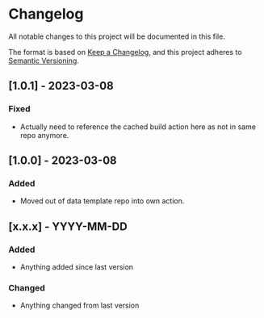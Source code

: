 # Changelog

All notable changes to this project will be documented in this file.

The format is based on [Keep a Changelog](https://keepachangelog.com/en/1.0.0/),
and this project adheres to [Semantic Versioning](https://semver.org/spec/v2.0.0.html).

[comment]: # (Template for updates)
## [1.0.1] - 2023-03-08
### Fixed
- Actually need to reference the cached build action here as not in same repo anymore.


[comment]: # (Template for updates)
## [1.0.0] - 2023-03-08
### Added
- Moved out of data template repo into own action.

## [x.x.x] - YYYY-MM-DD
### Added
- Anything added since last version
### Changed
- Anything changed from last version